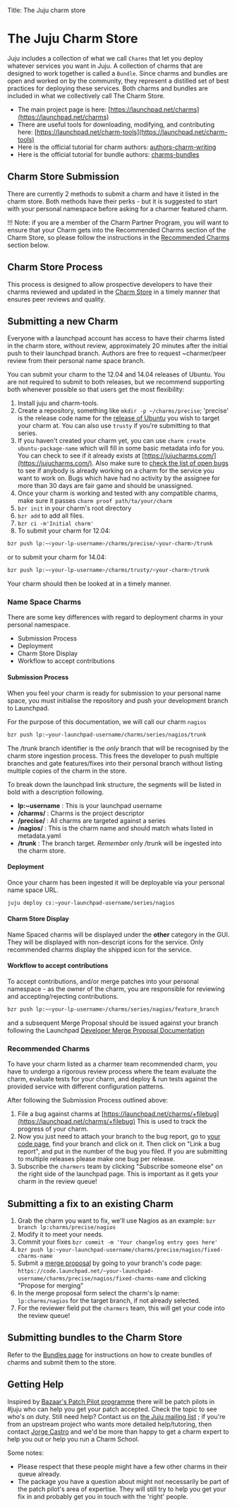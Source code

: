 Title: The Juju charm store  

# The Juju Charm Store

Juju includes a collection of what we call `Charms` that let you deploy whatever
services you want in Juju. A collection of charms that are designed to work
together is called a `Bundle`. Since charms and bundles are open and worked on
by the community, they represent a distilled set of best practices for deploying
these services. Both charms and bundles are included in what we collectively
call The Charm Store.

  - The main project page is here: [https://launchpad.net/charms](https://launchpad.net/charms)
  - There are useful tools for downloading, modifying, and contributing here: [https://launchpad.net/charm-tools](https://launchpad.net/charm-tools)
  - Here is the official tutorial for charm authors: [authors-charm-writing](authors-charm-writing.html)
  - Here is the official tutorial for bundle authors: [charms-bundles](charms-bundles.html)

## Charm Store Submission

There are currently 2 methods to submit a charm and have it listed in the charm
store. Both methods have their perks - but it is suggested to start with your
personal namespace before asking for a charmer featured charm.

!!! Note: if you are a member of the Charm Partner Program, you will want to
ensure that your Charm gets into the Recommended Charms section of the Charm
Store, so please follow the instructions in the
[Recommended Charms](#recommended-charms) section below.

## Charm Store Process

This process is designed to allow prospective developers to have their charms
reviewed and updated in the [Charm Store](https://jujucharms.com) in a timely
manner that ensures peer reviews and quality.

## Submitting a new Charm

Everyone with a launchpad account has access to have their charms listed in the
charm store, without review, approximately 20 minutes after the initial push to
their launchpad branch. Authors are free to request ~charmer/peer review from
their personal name space branch.


You can submit your charm to the 12.04 and 14.04 releases of Ubuntu. You are not
required to submit to both releases, but we recommend supporting both whenever
possible so that users get the most flexibility:

  1. Install juju and charm-tools.
  1. Create a repository, something like `mkdir -p ~/charms/precise`; 'precise'
     is the release code name for the [release of Ubuntu](http://releases.ubuntu.com)
     you wish to target your charm at. You can also use `trusty` if you're
     submitting to that series.
  1. If you haven't created your charm yet, you can use
     `charm create ubuntu-package-name` which will fill in some basic metadata
     info for you. You can check to see if it already exists at
     [https://jujucharms.com/](https://jujucharms.com/). Also make sure to 
     [check the list of open bugs](http://goo.gl/mvtPh) to see if anybody is
     already working on a charm for the service you want to work on. Bugs which
     have had no activity by the assignee for more than 30 days are fair game
     and should be unassigned.
  1. Once your charm is working and tested with any compatible charms, make sure
     it passes `charm proof path/to/your/charm`
  1. `bzr init` in your charm's root directory
  1. `bzr add` to add all files.
  1. `bzr ci -m'Initial charm'`
  1. To submit your charm for 12.04:
     
```bash
bzr push lp:~<your-lp-username>/charms/precise/<your-charm>/trunk
``` 
or to submit your charm for 14.04: 
     
```bash
bzr push lp:~<your-lp-username>/charms/trusty/<your-charm>/trunk
``` 


Your charm should then be looked at in a timely manner.

### Name Space Charms

There are some key differences with regard to deployment charms in your personal
namespace.

  - Submission Process
  - Deployment
  - Charm Store Display
  - Workflow to accept contributions


#### Submission Process

When you feel your charm is ready for submission to your personal name space,
you must initialise the repository and push your development branch to Launchpad.

For the purpose of this documentation, we will call our charm `nagios`

```bash 
bzr push lp:~your-launchpad-username/charms/series/nagios/trunk
```

The /trunk branch identifier is the *only* branch that will be recognised by the
charm store ingestion process. This frees the developer to push multiple
branches and gate features/fixes into their personal branch without listing
multiple copies of the charm in the store.

To break down the launchpad link structure, the segments will be listed in bold
with a description following.

  - **lp:~username** : This is your launchpad username
  - **/charms/** : Charms is the project descriptor
  - **/precise/** : All charms are targeted against a series
  - **/nagios/** : This is the charm name and should match whats listed in
    metadata.yaml
  - **/trunk** : The branch target. *Remember* only /trunk will be ingested into
    the charm store.

#### Deployment

Once your charm has been ingested it will be deployable via your personal name
space URL.

```bash
juju deploy cs:~your-launchpad-username/series/nagios
```

#### Charm Store Display

Name Spaced charms will be displayed under the **other** category in the GUI.
They will be displayed with non-descript icons for the service. Only
recommended charms display the shipped icon for the service.

#### Workflow to accept contributions

To accept contributions, and/or merge patches into your personal namespace - as
the owner of the charm, you are responsible for reviewing and accepting/rejecting
contributions.

```bash
bzr push lp:~<your-lp-username>/charms/series/nagios/feature_branch
```

and a subsequent Merge Proposal should be issued against your branch following
the Launchpad 
[Developer Merge Proposal Documentation](https://dev.launchpad.net/UsingMergeProposals)


### Recommended Charms

To have your charm listed as a charmer team recommended charm, you have to
undergo a rigorous review process where the team evaluate the charm, evaluate 
tests for your charm, and deploy & run tests against the provided service with
different configuration patterns.

After following the Submission Process outlined above:

  1. File a bug against charms at 
     [https://launchpad.net/charms/+filebug](https://launchpad.net/charms/+filebug)
     This is used to track the progress of your charm.
  1. Now you just need to attach your branch to the bug report, go to
     [your code page](https://code.launchpad.net/people/+me), find your branch
     and click on it. Then click on "Link a bug report", and put in the number
     of the bug you filed. If you are submitting to multiple releases please
     make one bug per release.
  1. Subscribe the `charmers` team by clicking "Subscribe someone else" on the
     right side of the launchpad page. This is important as it gets your charm
     in the review queue!


## Submitting a fix to an existing Charm

  1. Grab the charm you want to fix, we'll use Nagios as an example: `bzr branch lp:charms/precise/nagios`
  1. Modify it to meet your needs.
  1. Commit your fixes `bzr commit -m 'Your changelog entry goes here'`
  1. `bzr push lp:~your-launchpad-username/charms/precise/nagios/fixed-charms-name`
  1. Submit a [merge proposal](https://help.launchpad.net/BranchMergeProposals) 
     by going to your branch's code page:
     `https://code.launchpad.net/~your-launchpad-username/charms/precise/nagios/fixed-charms-name`
     and clicking "Propose for merging"
  1. In the merge proposal form select the charm's lp name: `lp:charms/nagios`
     for the target branch, if not already selected.
  1. For the reviewer field put the `charmers` team, this will get your code
     into the review queue!

## Submitting bundles to the Charm Store

Refer to the [Bundles page](charms-bundles.html) for instructions on how to
create bundles of charms and submit them to the store.

## Getting Help

Inspired by [Bazaar's Patch Pilot
programme](http://wiki.bazaar.canonical.com/PatchPilot) there will be patch
pilots in #juju who can help you get your patch accepted. Check the topic to see
who's on duty. Still need help? Contact us on [the Juju mailing
list](https://lists.ubuntu.com/mailman/listinfo/juju) ; if you're from an
upstream project who wants more detailed help/tutoring, then contact [Jorge
Castro](http://launchpad.net/~jorge) and we'd be more than happy to get a charm
expert to help you out or help you run a Charm School.

Some notes:

  - Please respect that these people might have a few other charms in their
    queue already.
  - The package you have a question about might not necessarily be part of the
    patch pilot's area of expertise. They will still try to help you get your
    fix in and probably get you in touch with the 'right' people.
